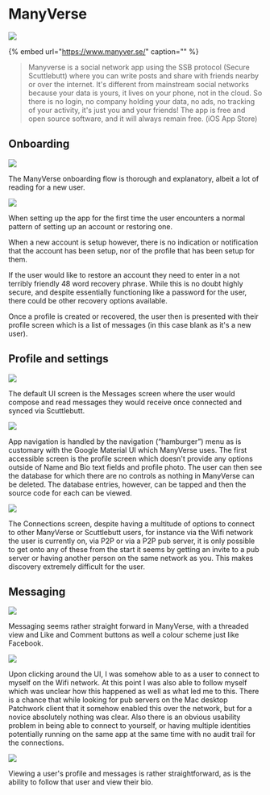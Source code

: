 # ManyVerse

![](../../.gitbook/assets/manyverse-icon-small.png)

{% embed url="https://www.manyver.se/" caption="" %}

> Manyverse is a social network app using the SSB protocol \(Secure Scuttlebutt\) where you can write posts and share with friends nearby or over the internet. It's different from mainstream social networks because your data is yours, it lives on your phone, not in the cloud. So there is no login, no company holding your data, no ads, no tracking of your activity, it's just you and your friends! The app is free and open source software, and it will always remain free. \(iOS App Store\)

## Onboarding

![](../../.gitbook/assets/manyverse-onboard.png)

The ManyVerse onboarding flow is thorough and explanatory, albeit a lot of reading for a new user.

![](../../.gitbook/assets/manyverse-account.png)

When setting up the app for the first time the user encounters a normal pattern of setting up an account or restoring one.

When a new account is setup however, there is no indication or notification that the account has been setup, nor of the profile that has been setup for them.

If the user would like to restore an account they need to enter in a not terribly friendly 48 word recovery phrase. While this is no doubt highly secure, and despite essentially functioning like a password for the user, there could be other recovery options available.

Once a profile is created or recovered, the user then is presented with their profile screen which is a list of messages \(in this case blank as it's a new user\).

## Profile and settings

![](../../.gitbook/assets/manyverse-screen-8.PNG)

The default UI screen is the Messages screen where the user would compose and read messages they would receive once connected and synced via Scuttlebutt.

![](../../.gitbook/assets/manyverse-profile.png)

App navigation is handled by the navigation \(“hamburger”\) menu as is customary with the Google Material UI which ManyVerse uses. The first accessible screen is the profile screen which doesn't provide any options outside of Name and Bio text fields and profile photo. The user can then see the database for which there are no controls as nothing in ManyVerse can be deleted. The database entries, however, can be tapped and then the source code for each can be viewed.

![](../../.gitbook/assets/manyverse-connections.png)

The Connections screen, despite having a multitude of options to connect to other ManyVerse or Scuttlebutt users, for instance via the Wifi network the user is currently on, via P2P or via a P2P pub server, it is only possible to get onto any of these from the start it seems by getting an invite to a pub server or having another person on the same network as you. This makes discovery extremely difficult for the user.

## Messaging

![](../../.gitbook/assets/manyverse-screen-14.PNG)

Messaging seems rather straight forward in ManyVerse, with a threaded view and Like and Comment buttons as well a colour scheme just like Facebook.

![](../../.gitbook/assets/manyverse-screen-22.PNG)

Upon clicking around the UI, I was somehow able to as a user to connect to myself on the Wifi network. At this point I was also able to follow myself which was unclear how this happened as well as what led me to this. There is a chance that while looking for pub servers on the Mac desktop Patchwork client that it somehow enabled this over the network, but for a novice absolutely nothing was clear. Also there is an obvious usability problem in being able to connect to yourself, or having multiple identities potentially running on the same app at the same time with no audit trail for the connections.

![](../../.gitbook/assets/manyverse-screen-23.PNG)

Viewing a user's profile and messages is rather straightforward, as is the ability to follow that user and view their bio.


